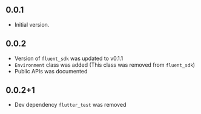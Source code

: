 ## 0.0.1

* Initial version.

## 0.0.2

* Version of `fluent_sdk` was updated to v0.1.1
* `Environment` class was added (This class was removed from `fluent_sdk`)
* Public APIs was documented

## 0.0.2+1

* Dev dependency `flutter_test` was removed